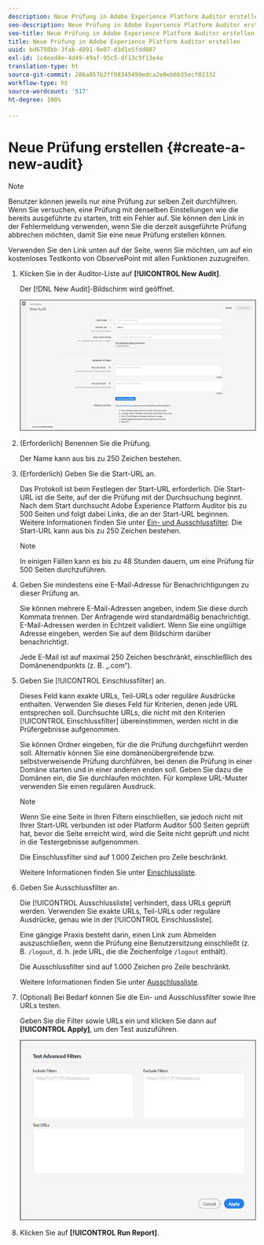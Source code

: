 ```yaml
---
description: Neue Prüfung in Adobe Experience Platform Auditor erstellen
seo-description: Neue Prüfung in Adobe Experience Platform Auditor erstellen
seo-title: Neue Prüfung in Adobe Experience Platform Auditor erstellen
title: Neue Prüfung in Adobe Experience Platform Auditor erstellen
uuid: bd6798bb-3fab-4091-9e07-d3d1e5fdd087
exl-id: 1c4eed8e-4d49-49af-95c5-df13c9f13e4a
translation-type: ht
source-git-commit: 286a857b2ff08345499edca2e0eb6b35ecf02332
workflow-type: ht
source-wordcount: '517'
ht-degree: 100%

---
```


# Neue Prüfung erstellen {#create-a-new-audit}

>[!NOTE]
>
>Benutzer können jeweils nur eine Prüfung zur selben Zeit durchführen. Wenn Sie versuchen, eine Prüfung mit denselben Einstellungen wie die bereits ausgeführte zu starten, tritt ein Fehler auf. Sie können den Link in der Fehlermeldung verwenden, wenn Sie die derzeit ausgeführte Prüfung abbrechen möchten, damit Sie eine neue Prüfung erstellen können.

Verwenden Sie den Link unten auf der Seite, wenn Sie möchten, um auf ein kostenloses Testkonto von ObservePoint mit allen Funktionen zuzugreifen.

1. Klicken Sie in der Auditor-Liste auf **[!UICONTROL New Audit]**.

   Der [!DNL New Audit]-Bildschirm wird geöffnet.

   ![](assets/config.png)

1. (Erforderlich) Benennen Sie die Prüfung.

   Der Name kann aus bis zu 250 Zeichen bestehen.
1. (Erforderlich) Geben Sie die Start-URL an.

   Das Protokoll ist beim Festlegen der Start-URL erforderlich. Die Start-URL ist die Seite, auf der die Prüfung mit der Durchsuchung beginnt. Nach dem Start durchsucht Adobe Experience Platform Auditor bis zu 500 Seiten und folgt dabei Links, die an der Start-URL beginnen. Weitere Informationen finden Sie unter [Ein- und Ausschlussfilter](../create-audit/filters.md). Die Start-URL kann aus bis zu 250 Zeichen bestehen.

   >[!NOTE]
   >
   >In einigen Fällen kann es bis zu 48 Stunden dauern, um eine Prüfung für 500 Seiten durchzuführen.

1. Geben Sie mindestens eine E-Mail-Adresse für Benachrichtigungen zu dieser Prüfung an.

   Sie können mehrere E-Mail-Adressen angeben, indem Sie diese durch Kommata trennen. Der Anfragende wird standardmäßig benachrichtigt. E-Mail-Adressen werden in Echtzeit validiert. Wenn Sie eine ungültige Adresse eingeben, werden Sie auf dem Bildschirm darüber benachrichtigt.

   Jede E-Mail ist auf maximal 250 Zeichen beschränkt, einschließlich des Domänenendpunkts (z. B. „.com“).

1. Geben Sie [!UICONTROL Einschlussfilter] an.

   Dieses Feld kann exakte URLs, Teil-URLs oder reguläre Ausdrücke enthalten. Verwenden Sie dieses Feld für Kriterien, denen jede URL entsprechen soll. Durchsuchte URLs, die nicht mit den Kriterien [!UICONTROL Einschlussfilter] übereinstimmen, werden nicht in die Prüfergebnisse aufgenommen.

   Sie können Ordner eingeben, für die die Prüfung durchgeführt werden soll. Alternativ können Sie eine domänenübergreifende bzw. selbstverweisende Prüfung durchführen, bei denen die Prüfung in einer Domäne starten und in einer anderen enden soll. Geben Sie dazu die Domänen ein, die Sie durchlaufen möchten. Für komplexe URL-Muster verwenden Sie einen regulären Ausdruck.

   >[!NOTE]
   >
   >Wenn Sie eine Seite in Ihren Filtern einschließen, sie jedoch nicht mit Ihrer Start-URL verbunden ist oder Platform Auditor 500 Seiten geprüft hat, bevor die Seite erreicht wird, wird die Seite nicht geprüft und nicht in die Testergebnisse aufgenommen.

   Die Einschlussfilter sind auf 1.000 Zeichen pro Zeile beschränkt.

   Weitere Informationen finden Sie unter [Einschlussliste](../create-audit/filters.md).
1. Geben Sie Ausschlussfilter an.

   Die [!UICONTROL Ausschlussliste] verhindert, dass URLs geprüft werden. Verwenden Sie exakte URLs, Teil-URLs oder reguläre Ausdrücke, genau wie in der [!UICONTROL Einschlussliste].

   Eine gängige Praxis besteht darin, einen Link zum Abmelden auszuschließen, wenn die Prüfung eine Benutzersitzung einschließt (z. B. `/logout`, d. h. jede URL, die die Zeichenfolge `/logout` enthält).

   Die Ausschlussfilter sind auf 1.000 Zeichen pro Zeile beschränkt.

   Weitere Informationen finden Sie unter [Ausschlussliste](../create-audit/filters.md).
1. (Optional) Bei Bedarf können Sie die Ein- und Ausschlussfilter sowie Ihre URLs testen.

   Geben Sie die Filter sowie URLs ein und klicken Sie dann auf **[!UICONTROL Apply]**, um den Test auszuführen.

   ![](assets/test-advanced-filters.png)

1. Klicken Sie auf **[!UICONTROL Run Report]**.
